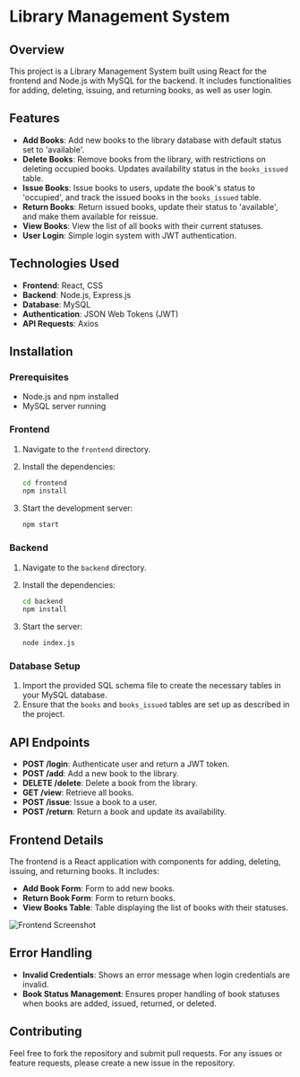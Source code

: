 # Library Management System

## Overview

This project is a Library Management System built using React for the frontend and Node.js with MySQL for the backend. It includes functionalities for adding, deleting, issuing, and returning books, as well as user login.

## Features

- **Add Books**: Add new books to the library database with default status set to 'available'.
- **Delete Books**: Remove books from the library, with restrictions on deleting occupied books. Updates availability status in the `books_issued` table.
- **Issue Books**: Issue books to users, update the book's status to 'occupied', and track the issued books in the `books_issued` table.
- **Return Books**: Return issued books, update their status to 'available', and make them available for reissue.
- **View Books**: View the list of all books with their current statuses.
- **User Login**: Simple login system with JWT authentication.

## Technologies Used

- **Frontend**: React, CSS
- **Backend**: Node.js, Express.js
- **Database**: MySQL
- **Authentication**: JSON Web Tokens (JWT)
- **API Requests**: Axios

## Installation

### Prerequisites

- Node.js and npm installed
- MySQL server running

### Frontend

1. Navigate to the `frontend` directory.
2. Install the dependencies:

    ```bash
    cd frontend
    npm install
    ```

3. Start the development server:

    ```bash
    npm start
    ```

### Backend

1. Navigate to the `backend` directory.
2. Install the dependencies:

    ```bash
    cd backend
    npm install
    ```

3. Start the server:

    ```bash
    node index.js
    ```

### Database Setup

1. Import the provided SQL schema file to create the necessary tables in your MySQL database.
2. Ensure that the `books` and `books_issued` tables are set up as described in the project.

## API Endpoints

- **POST /login**: Authenticate user and return a JWT token.
- **POST /add**: Add a new book to the library.
- **DELETE /delete**: Delete a book from the library.
- **GET /view**: Retrieve all books.
- **POST /issue**: Issue a book to a user.
- **POST /return**: Return a book and update its availability.

## Frontend Details

The frontend is a React application with components for adding, deleting, issuing, and returning books. It includes:
- **Add Book Form**: Form to add new books.
- **Return Book Form**: Form to return books.
- **View Books Table**: Table displaying the list of books with their statuses.
  
![Frontend Screenshot](https://drive.google.com/file/d/1HDmHDVE2L910BF5BOC4s_tTA_dRE8SvW/view)

## Error Handling

- **Invalid Credentials**: Shows an error message when login credentials are invalid.
- **Book Status Management**: Ensures proper handling of book statuses when books are added, issued, returned, or deleted.

## Contributing

Feel free to fork the repository and submit pull requests. For any issues or feature requests, please create a new issue in the repository.
